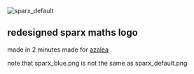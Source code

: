 ![sparx_default](https://github.com/moreblahajcoding/badlymadesparxmathslogos/assets/145780426/9adae0a6-65c0-43f6-a278-a8dbee9c8952)
## redesigned sparx maths logo
made in 2 minutes
made for [azalea](https://github.com/acquitelol/azalea)

note that sparx_blue.png is not the same as sparx_default.png
